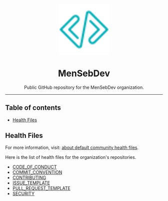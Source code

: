 <div align="center">
  <img
    alt="logo"
    src="logo.svg"
    width="161.8"
  />
  <h1>
    MenSebDev
  </h1>
  <p>
    Public GitHub repository for the MenSebDev organization.
  </p>
</div>

<hr>

## Table of contents <!-- omit from toc -->

- [Health Files](#health-files)

## Health Files

For more information, visit: [about default community health files](https://docs.github.com/en/communities/setting-up-your-project-for-healthy-contributions/creating-a-default-community-health-file).

Here is the list of health files for the organization's repositories.

- [CODE_OF_CONDUCT](CODE_OF_CONDUCT.md)
- [COMMIT_CONVENTION](COMMIT_CONVENTION.md)
- [CONTRIBUTING](CONTRIBUTING.md)
- [ISSUE_TEMPLATE](ISSUE_TEMPLATE.md)
- [PULL_REQUEST_TEMPLATE](PULL_REQUEST_TEMPLATE.md)
- [SECURITY](SECURITY.md)
